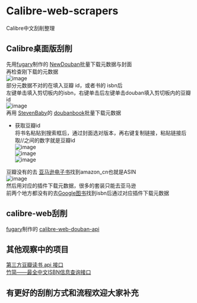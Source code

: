 # Calibre-web-scrapers
Calibre中文刮削整理
## Calibre桌面版刮削
先用[fugary]( https://github.com/fugary )制作的 [NewDouban]( https://github.com/fugary/calibre-douban )批量下载元数据与封面  
再检查刚下载的元数据  
![image](https://user-images.githubusercontent.com/13869608/158048275-5460fc24-d2bb-4ba9-92ff-be063fac296c.png)  
部分元数据不对的在填入豆瓣 id，或者书的 isbn后  
左键单击填入剪切板内的isbn，右键单击后左键单击douban填入剪切板内的豆瓣 id  
![image](https://user-images.githubusercontent.com/13869608/158048325-fbdc9b11-656e-48dc-a277-de210ae82e8c.png)  
再用 [StevenBaby]( https://github.com/StevenBaby )的 [doubanbook](https://github.com/StevenBaby/tools/tree/master/calibre)批量下载元数据  
- 获取豆瓣id  
将书名粘贴到搜索框后，通过封面选对版本，再右键复制链接，粘贴链接后取//之间的数字就是豆瓣id  
![image](https://user-images.githubusercontent.com/13869608/158048361-d310397c-d2cd-4058-ac5f-a0195202f712.png)  
![image](https://user-images.githubusercontent.com/13869608/158048362-55f00a32-9e03-4b16-8185-a022c46e23ed.png)  
![image](https://user-images.githubusercontent.com/13869608/158048363-0bf86e84-05d2-4d3d-a1d1-31031559062c.png)  
  
豆瓣没有的去 [亚马逊电子书]( https://www.amazon.cn/dp )找到amazon_cn也就是ASIN  
![image](https://user-images.githubusercontent.com/13869608/158048384-e42af444-6cd8-42a5-9a1c-9bfb995e953d.png)  
然后用对应的插件下载元数据，很多的套装只能去亚马逊  
前两个地方都没有的去[Google图书]( https://books.google.com/ )找到isbn后通过对应插件下载元数据  
## calibre-web刮削
[fugary]( https://github.com/fugary )制作的 [calibre-web-douban-api]( https://github.com/fugary/calibre-web-douban-api)  
  
## 其他观察中的项目
[第三方豆瓣读书 api 接口]( https://github.com/acdzh/douban-book-api )  
[竹简——最全中文ISBN信息查询接口](https://github.com/qiaohaoforever/BambooIsbn )  
## 有更好的刮削方式和流程欢迎大家补充
